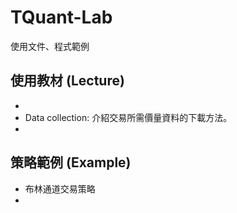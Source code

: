 # TQuant-Lab
使用文件、程式範例

## 使用教材 (Lecture)
*
* Data collection: 介紹交易所需價量資料的下載方法。
*
## 策略範例 (Example)
* 布林通道交易策略
*
